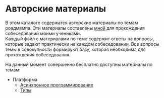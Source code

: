 # Авторские материалы

В этом каталоге содержатся авторские материалы по темам роадмампа. Эти материалы составлены [мной](https://t.me/sanazarov) для прохождения собеседований моими учениками.   
Каждый файл с материалами по теме содержит ответы на вопросы, которые задают практически на каждом собеседовании. Все вопросы темы в совокупности формируют базу, которая необходима для прохождения собеседования.  

На данный момент совершенно бесплатно доступны материалы по темам:
- Платформа
  - [Асинхронное программирование](./001-async.md) 
  - [Типы](./002-types.md) 